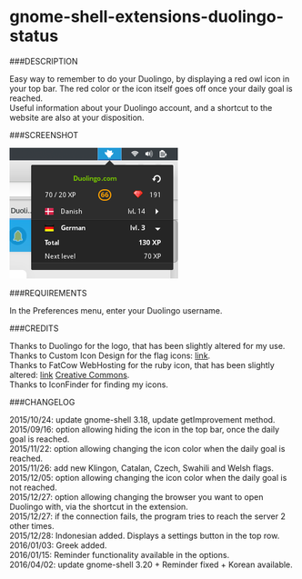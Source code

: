 # gnome-shell-extensions-duolingo-status

###DESCRIPTION

Easy way to remember to do your Duolingo, by displaying a red owl icon in your top bar. The red color or the icon itself goes off once your daily goal is reached.  
Useful information about your Duolingo account, and a shortcut to the website are also at your disposition.

###SCREENSHOT

![screenshot](./screenshot.png)

###REQUIREMENTS

In the Preferences menu, enter your Duolingo username.

###CREDITS

Thanks to Duolingo for the logo, that has been slightly altered for my use.  
Thanks to Custom Icon Design for the flag icons: [link](http://www.customicondesign.com/).  
Thanks to FatCow WebHosting for the ruby icon, that has been slightly altered: [link](http://www.fatcow.com/free-icons/) [Creative Commons](http://creativecommons.org/licenses/by/3.0/us/).  
Thanks to IconFinder for finding my icons.  

###CHANGELOG

2015/10/24: update gnome-shell 3.18, update getImprovement method.  
2015/09/16: option allowing hiding the icon in the top bar, once the daily goal is reached.  
2015/11/22: option allowing changing the icon color when the daily goal is reached.  
2015/11/26: add new Klingon, Catalan, Czech, Swahili and Welsh flags.  
2015/12/05: option allowing changing the icon color when the daily goal is not reached.  
2015/12/27: option allowing changing the browser you want to open Duolingo with, via the shortcut in the extension.  
2015/12/27: if the connection fails, the program tries to reach the server 2 other times.  
2015/12/28: Indonesian added. Displays a settings button in the top row.  
2016/01/03: Greek added.  
2016/01/15: Reminder functionality available in the options.  
2016/04/02: update gnome-shell 3.20 + Reminder fixed + Korean available.  
